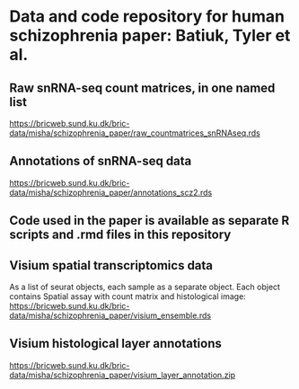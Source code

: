 # Data and code repository for human schizophrenia paper: Batiuk, Tyler et al.

## Raw snRNA-seq count matrices, in one named list
https://bricweb.sund.ku.dk/bric-data/misha/schizophrenia_paper/raw_countmatrices_snRNAseq.rds


## Annotations of snRNA-seq data
https://bricweb.sund.ku.dk/bric-data/misha/schizophrenia_paper/annotations_scz2.rds


## Code used in the paper is available as separate R scripts and .rmd files in this repository


## Visium spatial transcriptomics data
As a list of seurat objects, each sample as a separate object. Each object contains Spatial assay with count matrix and histological image:
https://bricweb.sund.ku.dk/bric-data/misha/schizophrenia_paper/visium_ensemble.rds


## Visium histological layer annotations
https://bricweb.sund.ku.dk/bric-data/misha/schizophrenia_paper/visium_layer_annotation.zip
